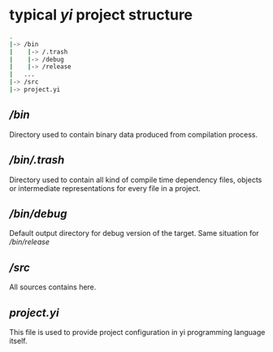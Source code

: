 # typical _yi_ project structure
```bash
.
|-> /bin
|    |-> /.trash
|    |-> /debug
|    |-> /release
|   ...
|-> /src
|-> project.yi
```
## _/bin_
Directory used to contain binary data produced from compilation process.
## _/bin/.trash_
Directory used to contain all kind of compile time dependency files, objects or intermediate representations for every file in a project.
## _/bin/debug_
Default output directory for debug version of the target. Same situation for _/bin/release_
## _/src_
All sources contains here.
## _project.yi_
This file is used to provide project configuration in yi programming language itself.